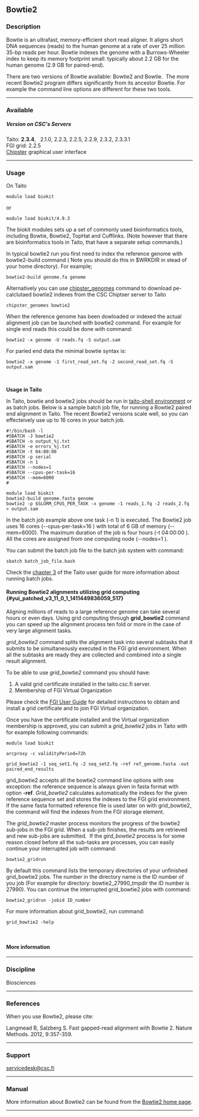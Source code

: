 ## Bowtie2

### Description

Bowtie is an ultrafast, memory-efficient short read aligner. It aligns
short DNA sequences (reads) to the human genome at a rate of over 25
million 35-bp reads per hour. Bowtie indexes the genome with a
Burrows-Wheeler index to keep its memory footprint small: typically
about 2.2 GB for the human genome (2.9 GB for paired-end).  
  
There are two versions of Bowtie available: Bowtie2 and Bowtie.  The
more recent Bowtie2 program differs significantly from its ancestor
Bowtie. For example the command line options are different for these two
tools.

------------------------------------------------------------------------

### Available

##### Version on CSC's Servers

  
Taito: **2.3.4**,   2.1.0, 2.2.3, 2.2.5, 2.2.9, 2.3.2, 2.3.3.1  
FGI grid: 2.2.5  
[Chipster] graphical user interface

------------------------------------------------------------------------

### Usage

On Taito

    module load biokit

or

    module load biokit/4.9.3

The biokit modules sets up a set of commonly used bioinformatics tools,
including Bowtie, Bowtie2, TopHat and Cufflinks. (Note however that
there are bioinformatics tools in Taito, that have a separate setup
commands.)

In typical bowtie2 run you first need to index the reference genome with
bowtie2-build command ( Note you should do this in $WRKDIR in stead of
your home directory). For example;

    bowtie2-build genome.fa genome

Alternatively you can use [chipster\_genomes] command to download
pe-calclutaed bowtie2 indexes from the CSC Chiptser server to Taito

~~~~
chipster_genomes bowtie2
~~~~

When the reference genome has been dowloaded or indexed the actual
alignment job can be launched with bowtie2 command. For example for
single end reads this could be done with command:

    bowtie2 -x genome -U reads.fq -S output.sam

For paried end data the minimal bowtie syntax is:

    bowtie2 -x genome -1 first_read_set.fq -2 second_read_set.fq -S output.sam

 

**Usage in Taito**

In Taito, bowtie and bowtie2 jobs should be run in [taito-shell
environment] or as batch jobs. Below is a sample batch job file, for
running a Bowtie2 paired end alignment in Taito. The recent Bowtie2
versions scale well, so you can effecteively use up to 16 cores in your
batch job.

    #!/bin/bash -l
    #SBATCH -J bowtie2
    #SBATCH -o output_%j.txt
    #SBATCH -e errors_%j.txt
    #SBATCH -t 04:00:00
    #SBATCH -p serial
    #SBATCH -n 1
    #SBATCH --nodes=1  
    #SBATCH --cpus-per-task=16
    #SBATCH --mem=6000
    #

    module load biokit
    bowtie2-build genome.fasta genome
    bowtie2 -p $SLURM_CPUS_PER_TASK -x genome -1 reads_1.fq -2 reads_2.fq > output.sam

In the batch job example above one task (-n 1) is executed. The Bowtie2
job uses 16 cores (--cpus-per-task=16 ) with total of 6 GB of memory
(--mem=6000). The maximum duration of the job is four hours (-t 04:00:00
). All the cores are assigned from one computing node (--nodes=1 ).

You can submit the batch job file to the batch job system with command:

    sbatch batch_job_file.bash

Check the [chapter 3] of the Taito user guide for more information about
running batch jobs.

#### Running Bowtie2 alignments utilizing grid computing {#yui_patched_v3_11_0_1_1411449836059_517}

Aligning millions of reads to a large reference genome can take several
hours or even days. Using grid computing through **grid\_bowtie2**
command you can speed up the alignment process ten fold or more in the
case of very large alignment tasks.

*grid\_bowtie2* command splits the alignment task into several subtasks
that it submits to be simultaneously executed in the FGI grid
environment. When all the subtasks are ready they are collected and
combined into a single result alignment.

To be able to use *grid\_bowtie2* command you should have:

1.  A valid grid certificate installed in the taito.csc.fi server.
2.  Membership of FGI Virtual Organization

Please check the [FGI User Guide] for detailed instructions to obtain
and install a grid certificate and to join FGI Virtual organization.

Once you have the certificate installed and the Virtual organization
membership is approved, you can submit a *grid\_bowtie2* jobs in Taito
with for example following commands:

    module load biokit

    arcproxy -c validityPeriod=72h

    grid_bowtie2 -1 seq_set1.fq -2 seq_set2.fq -ref ref_genome.fasta -out paired_end_results

grid\_bowtie2 accepts all the bowtie2 command line options with one
exception: the reference sequence is always given in fasta format with
option **-ref**. *Grid\_bowtie2* calculates automatically the indexs for
the given reference sequence set and stores the indexes to the FGI grid
environment. If the same fasta formatted reference file is used later on
with grid\_bowtie2, the command will find the indexes from the FGI
storage element.

The *grid\_bowtie2* master process monitors the progress of the bowtie2
sub-jobs in the FGI grid. When a sub-job finishes, the results are
retrieved and new sub-jobs are submitted.  If the *gird\_bowtie2*
process is for some reason closed before all the sub-tasks are
processes, you can easily continue your interrupted job with command:

    bowtie2_gridrun

By default this command lists the temporary directories of your
unfinished grid\_bowtie2 jobs. The number in the directory name is the
ID number of you job (For example for directory: bowtie2\_27990\_tmpdir
the ID number is 27990). You can continue the interrupted grid\_bowtie2
jobs with command:

    bowtie2_gridrun -jobid ID_number

For more information about grid\_bowtie2, run command:

    grid_bowtie2 -help

 

#### More information

------------------------------------------------------------------------

### Discipline

Biosciences  

------------------------------------------------------------------------

### References

When you use Bowtie2, please cite:

Langmead B, Salzberg S. Fast gapped-read alignment with Bowtie 2. Nature
Methods. 2012, 9:357-359.

------------------------------------------------------------------------

### Support

servicedesk@csc.fi

------------------------------------------------------------------------

### Manual

More information about Bowtie2 can be found from the [Bowtie2 home
page].

------------------------------------------------------------------------

  [Chipster]: http://chipster.csc.fi
  [chipster\_genomes]: https://research.csc.fi/-/chipster_indexes
  [taito-shell environment]: https://research.csc.fi/taito-shell-user-guide
  [chapter 3]: http://research.csc.fi/taito-batch-jobs
  [FGI User Guide]: https://research.csc.fi/fgi-user-guide
  [Bowtie2 home page]: http://bowtie-bio.sourceforge.net/bowtie2/index.shtml
